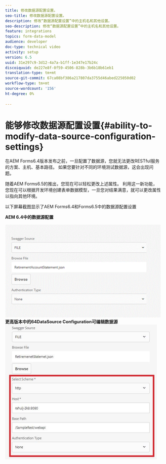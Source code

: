 ```yaml
---
title: 修改数据源配置设置。
seo-title: 修改数据源配置设置。
description: 修改“数据源配置设置”中的主机名和其他设置。
seo-description: 修改“数据源配置设置”中的主机名和其他设置。
feature: integrations
topics: form-data-model
audience: developer
doc-type: technical video
activity: setup
version: 6.5
uuid: 31e297c9-3d12-4a7a-b1ff-1e347e17b24c
discoiquuid: de227e8f-0f59-4506-828b-3b6b18b61eb1
translation-type: tm+mt
source-git-commit: 67ca08bf386a217807da3755d46abed225050d02
workflow-type: tm+mt
source-wordcount: '156'
ht-degree: 0%

---
```



# 能够修改数据源配置设置{#ability-to-modify-data-source-configuration-settings}

在AEM Forms6.4版本发布之前，一旦配置了数据源，您就无法更改RESTful服务的方案、主机、基本路径。 如果您要针对不同的环境测试数据源，这会出现问题。

随着AEM Forms6.5的推出，您现在可以轻松更改上述属性。 利用这一新功能，您现在可以根据开发环境创建表单数据模型，一旦您对结果满意，就可以更改属性以指向其他环境。

以下屏幕截图显示了AEM Forms6.4和Forms6.5中的数据源配置设置

**AEM 6.4中的数据源配置**

![AEM 6.5及](assets/64release.gif)
**更高版本中的64DataSource Configuration可编辑数据源**
![配置65DataSource Configuration](assets/modifiabledatasource.jfif)

